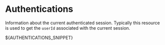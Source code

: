 Authentications
===============
Information about the current authenticated session. Typically this resource is used to get the `userId` associated with the current session.

${AUTHENTICATIONS_SNIPPET}
